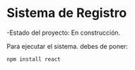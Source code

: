 <h1> Sistema de Registro</h1>

-Estado del proyecto: En construcción.

Para ejecutar el sistema. debes de poner:

```npm install react```
